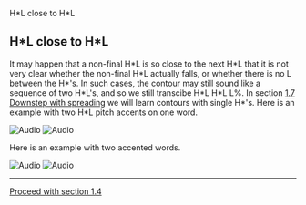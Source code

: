 H\*L close to H\*L <!-- function FrameUpdate(URL1, URL2) { parent.audio.location.href = URL1; parent.display.location.href = URL2; } // -->

H\*L close to H\*L
------------------

It may happen that a non-final H\*L is so close to the next H\*L that it is not very clear whether the non-final H\*L actually falls, or whether there is no L between the H\*'s. In such cases, the contour may still sound like a sequence of two H\*L's, and so we still transcibe H\*L H\*L L%. In section [1.7 Downstep with spreading](fall7.htm) we will learn contours with single H\*'s. Here is an example with two H\*L pitch accents on one word.

![Audio](audio.gif) ![Audio](./audio/gif/048.gif)

Here is an example with two accented words.

![Audio](audio.gif) ![Audio](./audio/gif/078a.gif)

* * *

[Proceed with section 1.4](fall4.htm)